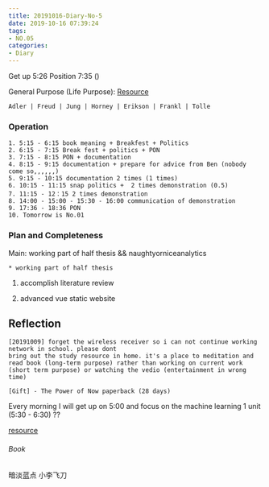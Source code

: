 ```yaml
---
title: 20191016-Diary-No-5
date: 2019-10-16 07:39:24
tags:
- NO.05
categories:
- Diary
---
```


Get up 5:26 Position 7:35 ()

General Purpose (Life Purpose):
[Resource](https://courses.lumenlearning.com/wsu-sandbox/chapter/neo-freudians-adler-erikson-jung-and-horney/)

	Adler | Freud | Jung | Horney | Erikson | Frankl | Tolle

### Operation
	1. 5:15 - 6:15 book meaning + Breakfest + Politics
	2. 6:15 - 7:15 Break fest + politics + PON
	3. 7:15 - 8:15 PON + documentation
	4. 8:15 - 9:15 documentation + prepare for advice from Ben (nobody come so,,,,,,)
	5. 9:15 - 10:15 documentation 2 times (1 times)
	6. 10:15 - 11:15 snap politics +  2 times demonstration (0.5)
	7. 11:15 - 12：15 2 times demonstration
	8. 14:00 - 15:00 - 15:30 - 16:00 communication of demonstration
	9. 17:36 - 18:36 PON 
	10. Tomorrow is No.01 



### Plan and Completeness

Main: working part of half thesis && naughtyorniceanalytics

	* working part of half thesis
1. accomplish literature review

2. advanced vue static website


## Reflection
	[20191009] forget the wireless receiver so i can not continue working network in school. please dont 
 	bring out the study resource in home. it's a place to meditation and read book (long-term purpose) rather than working on current work (short term purpose) or watching the vedio (entertainment in wrong time)

 	[Gift] - The Power of Now paperback (28 days)


Every morning I will get up on 5:00 and focus on the machine learning 1 unit (5:30 - 6:30) ??

[resource](http://www.ishenping.com/ArtInfo/967893.html)


###### Book

暗淡蓝点
小李飞刀





